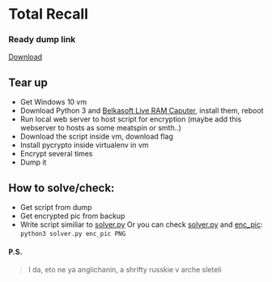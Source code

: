 # Total Recall
### Ready dump link
[Download]()
## Tear up
* Get Windows 10 vm
* Download Python 3 and [Belkasoft Live RAM Caputer](https://belkasoft.com/ram-capturer), install them, reboot
* Run local web server to host script for encryption (maybe add this webserver to hosts as some meatspin or smth..)
* Download the script inside vm, download flag
* Install pycrypto inside virtualenv in vm
* Encrypt several times
* Dump it

## How to solve/check:
* Get script from dump
* Get encrypted pic from backup
* Write script similiar to [solver.py](solver/solver.py)
Or you can check [solver.py](solver/solver.py) and [enc_pic](solver/enc_pic): `python3 solver.py enc_pic PNG`


#### P.S.
> I da, eto ne ya anglichanin, a shrifty russkie v arche sleteli
